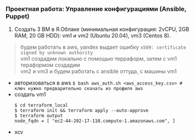 ### Проектная работа: Управление конфигурациями (Ansible, Puppet)

1. Создать 3 ВМ в Я.Облаке (минимальная конфигурация: 2vCPU, 2GB RAM, 20 GB HDD): vm1 и vm2 (Ubuntu 20.04), vm3 (Centos 8).  

> будем работать в aws, yandex выдает ошибку `x509: certificate signed by unknown authority`  
> vm1 создадим локально с помощью терраформ, затем с vm1 тераформом создадим  
> vm2 и vm3 и будем работать с ansible оттуда, с машины vm1  
   
- aвторизоваться в aws `$ bash aws_auth.sh <aws_access_key.csv> # ключ нужно предварительно скачать из профиля aws`  
- cоздать vm1
  ```
  $ cd terraform_local
  $ terraform init && terraform apply --auto-approve
  $ terraform output
  node_fqdn = [ "ec2-44-202-17-110.compute-1.amazonaws.com", ]
  ```
- xcv  


    